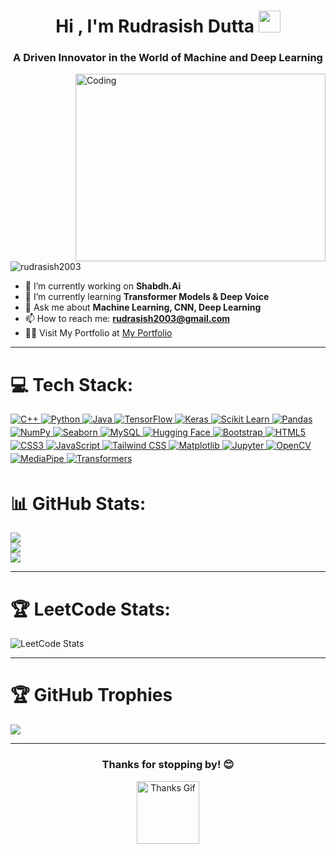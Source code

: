  <h1 align="center">
  Hi , I'm Rudrasish Dutta 
  <img src="https://media.giphy.com/media/hvRJCLFzcasrR4ia7z/giphy.gif" width="35">
</h1>
<h3 align="center">A Driven Innovator in the World of Machine and Deep Learning</h3>

<img align="right" alt="Coding" width="400" height="300" src="https://github.com/rudrasish2003/rudrasish2003/blob/main/Neural.gif">

<p align="left"> 
  <img src="https://komarev.com/ghpvc/?username=rudrasish2003&label=Profile%20views&color=0e75b6&style=flat" alt="rudrasish2003" /> 
</p>

- 🔭 I’m currently working on **Shabdh.Ai**  
- 🌱 I’m currently learning **Transformer Models & Deep Voice**  
- 💬 Ask me about **Machine Learning, CNN, Deep Learning**  
- 📫 How to reach me: **rudrasish2003@gmail.com**  
- 👨‍💻 Visit My Portfolio at [My Portfolio](https://rudrasish2003.github.io/MyPortfolio/)


---

 

# 💻 Tech Stack:
<div class="tech-stack">
  <a href="https://cplusplus.com" target="_blank">
    <img src="https://img.shields.io/badge/C++-00599C?style=for-the-badge&logo=cplusplus&logoColor=white" alt="C++" style="margin-bottom: 4px;" />
  </a>
  <a href="https://python.org" target="_blank">
    <img src="https://img.shields.io/badge/python-3670A0?style=for-the-badge&logo=python&logoColor=ffdd54" alt="Python" style="margin-bottom: 4px;" />
  </a>
  <a href="https://java.com" target="_blank">
    <img src="https://img.shields.io/badge/java-%23ED8B00.svg?style=for-the-badge&logo=java&logoColor=white" alt="Java" style="margin-bottom: 4px;" />
  </a>
  <a href="https://www.tensorflow.org/" target="_blank">
    <img src="https://img.shields.io/badge/TensorFlow-%23FF6F00.svg?style=for-the-badge&logo=TensorFlow&logoColor=white" alt="TensorFlow" style="margin-bottom: 4px;" />
  </a>
  <a href="https://keras.io/" target="_blank">
    <img src="https://img.shields.io/badge/Keras-D00000?style=for-the-badge&logo=keras&logoColor=white" alt="Keras" style="margin-bottom: 4px;" />
  </a>
  <a href="https://scikit-learn.org/" target="_blank">
    <img src="https://img.shields.io/badge/scikit--learn-%23F7931E.svg?style=for-the-badge&logo=scikit-learn&logoColor=white" alt="Scikit Learn" style="margin-bottom: 4px;" />
  </a>
  <a href="https://pandas.pydata.org/" target="_blank">
    <img src="https://img.shields.io/badge/Pandas-%23150458.svg?style=for-the-badge&logo=pandas&logoColor=white" alt="Pandas" style="margin-bottom: 4px;" />
  </a>
  <a href="https://numpy.org/" target="_blank">
    <img src="https://img.shields.io/badge/NumPy-%23013243.svg?style=for-the-badge&logo=numpy&logoColor=white" alt="NumPy" style="margin-bottom: 4px;" />
  </a>
  <a href="https://seaborn.pydata.org/" target="_blank">
    <img src="https://img.shields.io/badge/Seaborn-%230C55A5.svg?style=for-the-badge&logo=Seaborn&logoColor=white" alt="Seaborn" style="margin-bottom: 4px;" />
  </a>
  <a href="https://www.mysql.com/" target="_blank">
    <img src="https://img.shields.io/badge/mysql-%2300f.svg?style=for-the-badge&logo=mysql&logoColor=white" alt="MySQL" style="margin-bottom: 4px;" />
  </a>
  <a href="https://huggingface.co/" target="_blank">
    <img src="https://img.shields.io/badge/HuggingFace-%23FF6F00.svg?style=for-the-badge&logo=hugging-face&logoColor=white" alt="Hugging Face" style="margin-bottom: 4px;" />
  </a>
  <a href="https://getbootstrap.com/" target="_blank">
    <img src="https://img.shields.io/badge/bootstrap-%23563D7C.svg?style=for-the-badge&logo=bootstrap&logoColor=white" alt="Bootstrap" style="margin-bottom: 4px;" />
  </a>
  <a href="https://developer.mozilla.org/en-US/docs/Web/Guide/HTML/HTML5" target="_blank">
    <img src="https://img.shields.io/badge/html5-%23E34F26.svg?style=for-the-badge&logo=html5&logoColor=white" alt="HTML5" style="margin-bottom: 4px;" />
  </a>
  <a href="https://developer.mozilla.org/en-US/docs/Web/CSS" target="_blank">
    <img src="https://img.shields.io/badge/css3-%231572B6.svg?style=for-the-badge&logo=css3&logoColor=white" alt="CSS3" style="margin-bottom: 4px;" />
  </a>
  <a href="https://www.javascript.com/" target="_blank">
    <img src="https://img.shields.io/badge/javascript-%23323330.svg?style=for-the-badge&logo=javascript&logoColor=%23F7DF1E" alt="JavaScript" style="margin-bottom: 4px;" />
  </a>
  <a href="https://tailwindcss.com/" target="_blank">
    <img src="https://img.shields.io/badge/tailwindcss-%2338B2AC.svg?style=for-the-badge&logo=tailwind-css&logoColor=white" alt="Tailwind CSS" style="margin-bottom: 4px;" />
  </a>
  <a href="https://matplotlib.org/" target="_blank">
    <img src="https://img.shields.io/badge/matplotlib-%23E85D00.svg?style=for-the-badge&logo=matplotlib&logoColor=white" alt="Matplotlib" style="margin-bottom: 4px;" />
  </a>
  <a href="https://jupyter.org/" target="_blank">
    <img src="https://img.shields.io/badge/Jupyter-%23DA5B0B.svg?style=for-the-badge&logo=jupyter&logoColor=white" alt="Jupyter" style="margin-bottom: 4px;" />
  </a>
  <a href="https://opencv.org/" target="_blank">
    <img src="https://img.shields.io/badge/OpenCV-%23white.svg?style=for-the-badge&logo=opencv&logoColor=white" alt="OpenCV" style="margin-bottom: 4px;" />
  </a>
  <a href="https://google.github.io/mediapipe/" target="_blank">
    <img src="https://img.shields.io/badge/MediaPipe-%2300BFFF.svg?style=for-the-badge&logo=mediapipe&logoColor=white" alt="MediaPipe" style="margin-bottom: 4px;" />
  </a>
  <a href="https://huggingface.co/docs/transformers/index" target="_blank">
    <img src="https://img.shields.io/badge/Transformers-%23FF5722.svg?style=for-the-badge&logo=transformers&logoColor=white" alt="Transformers" style="margin-bottom: 4px;" />
  </a>
</div>

# 📊 GitHub Stats:
![](https://github-readme-stats.vercel.app/api?username=rudrasish2003&theme=dark&hide_border=false&include_all_commits=false&count_private=false)<br/>
![](https://github-readme-streak-stats.herokuapp.com/?user=rudrasish2003&theme=dark&hide_border=false)<br/>
![](https://github-readme-stats.vercel.app/api/top-langs/?username=rudrasish2003&theme=dark&hide_border=false&include_all_commits=false&count_private=false&layout=compact)

---

# 🏆 LeetCode Stats:
<img src="https://leetcard.jacoblin.cool/rudrasish_2003?ext=heatmap" alt="LeetCode Stats">

---

# 🏆 GitHub Trophies
![](https://github-profile-trophy.vercel.app/?username=rudrasish2003&theme=radical&no-frame=false&no-bg=true&margin-w=4) 

---

<h3 align="center">Thanks for stopping by! 😊</h3>
<p align="center">
  <img src="https://media.giphy.com/media/2IudUHdI075HL02Pkk/giphy.gif" width="100" alt="Thanks Gif">
</p>
